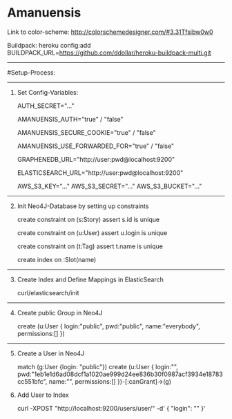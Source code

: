 Amanuensis
=====

Link to color-scheme: http://colorschemedesigner.com/#3.31Tfsibw0w0

Buildpack: heroku config:add BUILDPACK_URL=https://github.com/ddollar/heroku-buildpack-multi.git

---

#Setup-Process:

---

1. Set Config-Variables:

    AUTH_SECRET="..."

    AMANUENSIS_AUTH="true" / "false"

    AMANUENSIS_SECURE_COOKIE="true" / "false"

    AMANUENSIS_USE_FORWARDED_FOR="true" / "false"

    GRAPHENEDB_URL="http://user:pwd@localhost:9200"

    ELASTICSEARCH_URL="http://user:pwd@localhost:9200"

    AWS_S3_KEY="..."
    AWS_S3_SECRET="..."
    AWS_S3_BUCKET="..."

---

2. Init Neo4J-Database by setting up constraints

    create constraint on (s:Story) assert s.id is unique

    create constraint on (u:User) assert u.login is unique

    create constraint on (t:Tag) assert t.name is unique

    create index on :Slot(name)

---


3. Create Index and Define Mappings in ElasticSearch

    curl/elasticsearch/init <url>

---

4. Create public Group in Neo4J

    create (u:User {
        login:"public", 
        pwd:"public",
        name:"everybody",
        permissions:[]
    })   

---

5. Create a User in Neo4J

    match (g:User {login: "public"})
    create (u:User {
        login:"<usernam>", 
        pwd:"1eb1e1d6ad08dcf1a1020ae999d24ee836b30f0987acf3934e18783cc551bfc",
        name:"<name>",
        permissions:[]
    })-[:canGrant]->(g)


6. Add User to Index

    curl -XPOST "http://localhost:9200/users/user/<username>" -d'
    {
        "login": "<username>"
    }'
    